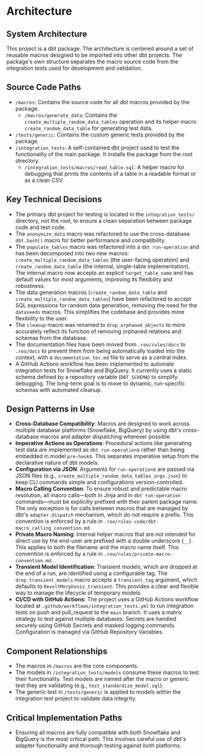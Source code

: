 # Architecture

## System Architecture

This project is a dbt package. The architecture is centered around a set of reusable macros designed to be imported into other dbt projects. The package's own structure separates the macro source code from the integration tests used for development and validation.

## Source Code Paths

*   `/macros`: Contains the source code for all dbt macros provided by the package.
    *   `/macros/generate_data`: Contains the `create_multiple_random_data_tables` operation and its helper macro `create_random_data_table` for generating test data.
*   `/tests/generic`: Contains the custom generic tests provided by the package.
*   `/integration_tests`: A self-contained dbt project used to test the functionality of the main package. It installs the package from the root directory.
    *   `/integration_tests/macros/read_table.sql`: A helper macro for debugging that prints the contents of a table in a readable format or as a clean CSV.

## Key Technical Decisions

*   The primary dbt project for testing is located in the `integration_tests/` directory, not the root, to ensure a clean separation between package code and test code.
*   The `anonymize_data` macro was refactored to use the cross-database `dbt.hash()` macro for better performance and compatibility.
*   The `populate_tables` macro was refactored into a `dbt run-operation` and has been decomposed into two new macros: `create_multiple_random_data_tables` (the user-facing operation) and `create_random_data_table` (the internal, single-table implementation). The internal macro now accepts an explicit `target_table_name` and has default values for most arguments, improving its flexibility and robustness.
*   The data generation macros (`create_random_data_table` and `create_multiple_random_data_tables`) have been refactored to accept SQL expressions for random data generation, removing the need for the `dataseeds` macros. This simplifies the codebase and provides more flexibility to the user.
*   The `cleanup` macro was renamed to `drop_orphaned_objects` to more accurately reflect its function of removing orphaned relations and schemas from the database.
*   The documentation files have been moved from `.roo/rules/docs` to `.roo/docs` to prevent them from being automatically loaded into the context, with a `documentation_toc.md` file to serve as a central index.
*   A GitHub Actions workflow has been implemented to automate integration tests for Snowflake and BigQuery. It currently uses a static schema defined by a repository variable (`DBT_SCHEMA`) to simplify debugging. The long-term goal is to move to dynamic, run-specific schemas with automated cleanup.

## Design Patterns in Use

*   **Cross-Database Compatibility**: Macros are designed to work across multiple database platforms (Snowflake, BigQuery) by using dbt's cross-database macros and adapter dispatching wherever possible.
*   **Imperative Actions as Operations**: Procedural actions like generating test data are implemented as `dbt run-operation`s rather than being embedded in model `pre-hook`s. This separates imperative setup from the declarative nature of dbt models.
*   **Configuration via JSON**: Arguments for `run-operation`s are passed via JSON files (e.g., `create_multiple_random_data_tables_args.json`) to keep CLI commands simple and configurations version-controlled.
*   **Macro Calling Convention**: To ensure robust and predictable macro resolution, all macro calls—both in Jinja and in `dbt run-operation` commands—must be explicitly prefixed with their parent package name. The only exception is for calls between macros that are managed by dbt's `adapter.dispatch` mechanism, which do not require a prefix. This convention is enforced by a rule in `.roo/rules-code/dbt-macro_calling_convention.md`.
*   **Private Macro Naming**: Internal helper macros that are not intended for direct use by the end-user are prefixed with a double underscore (`__`). This applies to both the filename and the macro name itself. This convention is enforced by a rule in `.roo/rules/private-macro-convention.md`.
*   **Transient Model Identification**: Transient models, which are dropped at the end of a run, are identified using a configurable tag. The `drop_transient_models` macro accepts a `transient_tag` argument, which defaults to `RevoltMorphosis_transient`. This provides a clear and flexible way to manage the lifecycle of temporary models.
*   **CI/CD with GitHub Actions**: The project uses a GitHub Actions workflow located at `.github/workflows/integration_tests.yml` to run integration tests on push and pull_request to the `main` branch. It uses a matrix strategy to test against multiple databases. Secrets are handled securely using GitHub Secrets and masked logging commands. Configuration is managed via GitHub Repository Variables.

## Component Relationships

*   The macros in `/macros` are the core components.
*   The models in `/integration_tests/models` consume these macros to test their functionality. Test models are named after the macro or generic test they are validating (e.g., `test_standardize_model.sql`).
*   The generic test in `/tests/generic` is applied to models within the integration test project to validate data integrity.

## Critical Implementation Paths

*   Ensuring all macros are fully compatible with both Snowflake and BigQuery is the most critical path. This involves careful use of dbt's adapter functionality and thorough testing against both platforms.
